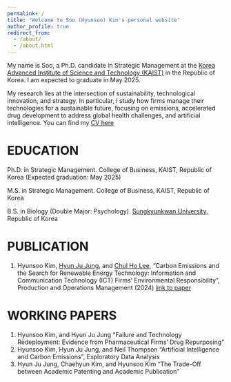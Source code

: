 ```yaml
---
permalink: /
title: "Welcome to Soo (Hyunsoo) Kim's personal website"
author_profile: true
redirect_from: 
  - /about/
  - /about.html
---
```


My name is Soo, a Ph.D. candidate in Strategic Management at the [Korea Advanced Institute of Science and Technology (KAIST)](https://www.kaist.ac.kr/en/) in the Republic of Korea. I am expected to graduate in May 2025.

My research lies at the intersection of sustainability, technological innovation, and strategy. In particular, I study how firms manage their technologies for a sustainable future, focusing on emissions, accelerated drug development to address global health challenges, and artificial intelligence. You can find my [CV here](https://www.dropbox.com/scl/fi/28pgd5gxe8s9uh1axoudi/Soo-Hyunsoo-Kim-CV.pdf?rlkey=vrsprss28uaqfjg9qvke1u163&st=kz279f7g&dl=0)
                                         
EDUCATION
======
Ph.D. in Strategic Management. College of Business, KAIST, Republic of Korea
(Expected graduation: May 2025)

M.S. in Strategic Management. College of Business, KAIST, Republic of Korea

B.S. in Biology (Double Major: Psychology). [Sungkyunkwan University](https://www.skku.edu/eng/index.do), Republic of Korea

PUBLICATION
======
1. Hyunsoo Kim, [Hyun Ju Jung](https://sites.google.com/view/hyun-ju-jung), and [Chul Ho Lee](https://sites.google.com/view/irontigerlee-kaist), “Carbon Emissions and the Search for Renewable Energy Technology: Information and Communication Technology (ICT) Firms’ Environmental Responsibility”, Production and Operations Management (2024) [link to paper](https://doi.org/10.1177/10591478241240126)

WORKING PAPERS
======
1. Hyunsoo Kim, and Hyun Ju Jung “Failure and Technology Redeployment: Evidence from Pharmaceutical Firms’ Drug Repurposing”
2. Hyunsoo Kim, Hyun Ju Jung, and Neil Thompson “Artificial Intelligence and Carbon Emissions”, Exploratory Data Analysis
3. Hyun Ju Jung, Chaehyun Kim, and Hyunsoo Kim “The Trade-Off between Academic Patenting and Academic Publication”


